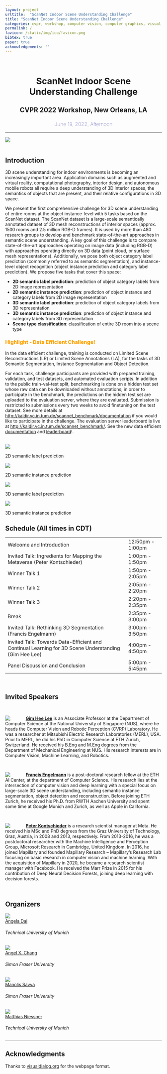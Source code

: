 ```yaml
---
layout: project
urltitle:  "ScanNet Indoor Scene Understanding Challenge"
title: "ScanNet Indoor Scene Understanding Challenge"
categories: cvpr, workshop, computer vision, computer graphics, visual learning, simulation environments, robotics, machine learning, natural language processing, reinforcement learning
permalink: /
favicon: /static/img/ico/favicon.png
bibtex: true
paper: true
acknowledgements: ""
---
```


<br>
<div class="row">
  <div class="col-xs-12">
    <center><h1>ScanNet Indoor Scene Understanding Challenge</h1></center>
    <center><h2>CVPR 2022 Workshop, New Orleans, LA</h2></center>
    <center><h3 style="color:darkblue;font-weight:100">June 19, 2022, Afternoon</h3></center> <!-- location-->
  </div>
</div>

<hr>

<div class="row" id="intro">
  <div class="col-md-12">
    <img src="{{ "/static/img/splash.jpg" | prepend:site.baseurl }}">
  </div>
</div>

<br>
<div class="row" id="cfp">
  <div class="col-xs-12">
    <h2>Introduction</h2>
  </div>
</div>
<div class="row">
  <div class="col-xs-12">
    <p>
      3D scene understanding for indoor environments is becoming an increasingly important area.
      Application domains such as augmented and virtual reality, computational photography, interior design, and autonomous mobile robots all require a deep understanding of 3D interior spaces, the semantics of objects that are present, and their relative configurations in 3D space.
    </p>
    <p>
      We present the first comprehensive challenge for 3D scene understanding of entire rooms at the object instance-level with 5 tasks based on the ScanNet dataset.
      The ScanNet dataset is a large-scale semantically annotated dataset of 3D mesh reconstructions of interior spaces (approx. 1500 rooms and 2.5 million RGB-D frames).
      It is used by more than 480 research groups to develop and benchmark state-of-the-art approaches in semantic scene understanding.
      A key goal of this challenge is to compare state-of-the-art approaches operating on image data (including RGB-D) with approaches operating directly on 3D data (point cloud, or surface mesh representations).
      Additionally, we pose both object category label prediction (commonly referred to as semantic segmentation), and instance-level object recognition (object instance prediction and category label prediction).
      We propose five tasks that cover this space:
    </p>
    <ul>
      <li>
        <strong>2D semantic label prediction</strong>: prediction of object category labels from 2D image representation
      </li>
      <li>
        <strong>2D semantic instance prediction</strong>: prediction of object instance and category labels from 2D image representation
      </li>
      <li>
        <strong>3D semantic label prediction</strong>: prediction of object category labels from 3D representation
      </li>
      <li>
        <strong>3D semantic instance prediction</strong>: prediction of object instance and category labels from 3D representation
      </li>
      <li>
        <strong>Scene type classification</strong>: classification of entire 3D room into a scene type
      </li>
    </ul>
      <h3 style="color:orange;font-weight:800">Highlight - Data Efficient Challenge!</h3>
    <p>In the data efficient challenge, training is conducted on  Limited Scene Reconstructions (LR) or Limited Scene Annotations (LA), for the tasks of 3D Semantic Segmentation, Instance Segmentation and Object Detection. 
    </p>
    <p>
      For each task, challenge participants are provided with prepared training, validation, and test datasets, and automated evaluation scripts.
      In addition to the public train-val-test split, benchmarking is done on a hidden test set whose raw data can be downloaded without annotations; in order to participate in the benchmark, the predictions on the hidden test set are uploaded to the evaluation server, where they are evaluated.
      Submission is restricted to submissions every two weeks to avoid finetuning on the test dataset.
      See more details at <a href="http://kaldir.vc.in.tum.de/scannet_benchmark/documentation">http://kaldir.vc.in.tum.de/scannet_benchmark/documentation</a> if you would like to participate in the challenge.
      The evaluation server leaderboard is live at <a href="http://kaldir.vc.in.tum.de/scannet_benchmark/">http://kaldir.vc.in.tum.de/scannet_benchmark/</a>.
      See the new data efficient <a href="http://kaldir.vc.in.tum.de/scannet_benchmark/data_efficient/documentation">documentation</a> and <a href="http://kaldir.vc.in.tum.de/scannet_benchmark/data_efficient">leaderboard</a>!.
    </p>
  </div>
</div>
<br>

<div class="row" id="tasks">
  <div class="col-md-6 text-center">
    <img src="{{ "/static/img/semantic_label_2d.jpg" | prepend:site.baseurl }}">
    <p>2D semantic label prediction</p>
  </div>
  <div class="col-md-6 text-center">
    <img src="{{ "/static/img/semantic_instance_2d.jpg" | prepend:site.baseurl }}">
    <p>2D semantic instance prediction</p>
  </div>
  <div class="col-md-6 text-center">
    <img src="{{ "/static/img/semantic_label_3d.jpg" | prepend:site.baseurl }}">
    <p>3D semantic label prediction</p>
  </div>
  <div class="col-md-6 text-center">
    <img src="{{ "/static/img/semantic_instance_3d.jpg" | prepend:site.baseurl }}">
    <p>3D semantic instance prediction</p>
  </div>
  <!-- <div class="col-md-4">
    <p>&nbsp;</p>
  </div> -->
  <!-- <div class="col-md-4">
    <img src="{{ "/static/img/scene_type_classification.jpg" | prepend:site.baseurl }}">
    <p>Scene type classification</p>
  </div> -->
</div>

<!-- 
<div class="row" id="schedule">
  <div class="col-xs-12">
    <h2>Important Dates</h2>
  </div>
</div>
 -->
 
<!-- 
<div class="row">
  <div class="col-xs-12">
    <table class="table table-striped">
      <tbody>
        <tr><td>TBD</td><td>TBD</td></tr>
        <tr>
          <td>Poster Submission Deadline</td>
          <td>May 20 2020</td>
        </tr>
        <tr>
          <td>Notification to Authors</td>
          <td>May 25 2020</td>
        </tr>
        <tr>
          <td>Workshop Date</td>
          <td>June 19 2020</td>
        </tr>
      </tbody>
    </table>
  </div>
</div><br>
 -->
<!-- 
<div class="row" id="cfp">
  <div class="col-xs-12">
    <h2>Posters</h2>
  </div>
</div>
<div class="row">
  <div class="col-xs-12">
    <p>
      To submit a poster to the workshop, please email the poster as .pdf file to scannet@googlegroups.com.
    </p>
  </div>
</div><br>
-->

<div class="row" id="schedule">
  <div class="col-xs-12">
    <h2>Schedule (All times in CDT)</h2>
  </div>
</div>
<div class="row">
  <div class="col-xs-12">
     <table class="table table-striped">
      <tbody>
        <tr>
          <td>Welcome and Introduction</td>
          <td>12:50pm - 1:00pm</td>
        </tr>
        <tr>
          <td>Invited Talk: Ingredients for Mapping the Metaverse (Peter Kontschieder)</td>
          <td>1:00pm - 1:50pm</td>
        </tr>
        <tr>
          <td>Winner Talk 1</td>
          <td>1:50pm - 2:05pm</td>
        </tr>
        <tr>
          <td>Winner Talk 2</td>
          <td>2:05pm - 2:20pm</td>
        </tr>
        <tr>
          <td>Winner Talk 3 </td>
          <td>2:20pm - 2:35pm</td>
        </tr>
        <tr>
          <td>Break</td>
          <td>2:35pm - 3:00pm</td>
        </tr>
        <tr>
          <td>Invited Talk: Rethinking 3D Segmentation (Francis Engelmann)</td>
          <td>3:00pm - 3:50pm</td>
        </tr>
        <tr>
          <td>Invited Talk: Towards Data-Efficient and Continual Learning for 3D Scene Understanding (Gim Hee Lee)</td> 
          <td>4:00pm - 4:50pm</td>
        </tr>
        <tr>
          <td>Panel Discussion and Conclusion</td>
          <td>5:00pm - 5:45pm</td>
        </tr>
      </tbody>
    </table>
  </div>
</div>

<br>
<div class="row" id="speakers">
  <div class="col-xs-12">
    <h2>Invited Speakers</h2>
  </div>
</div><br>

<div class="row">
  <div class="col-md-12">
    <a href="https://www.comp.nus.edu.sg/~leegh/"><img class="people-pic" style="float:left;margin-right:50px;" src="{{ "/static/img/people/gim_hee_lee.png" | prepend:site.baseurl }}"></a>
    <p>
      <b><a href="https://www.comp.nus.edu.sg/~leegh/">Gim Hee Lee</a></b> is an Associate Professor at the Department of Computer Science at the National University of Singapore (NUS), where he heads the Computer Vision and Robotic Perception (CVRP) Laboratory. He was a researcher at Mitsubishi Electric Research Laboratories (MERL), USA. Prior to MERL, he did his PhD in Computer Science at ETH Zurich, Switzerland. He received his B.Eng and M.Eng degrees from the Department of Mechanical Engineering at NUS. His research interests are in Computer Vision, Machine Learning, and Robotics.
    </p>
  </div>
</div><br>
<div class="row">
  <div class="col-md-12">
    <a href="https://francisengelmann.github.io/"><img class="people-pic" style="float:left;margin-right:50px;" src="{{ "/static/img/people/francis_engelmann.png" | prepend:site.baseurl }}"></a>
    <p>
      <b><a href="https://francisengelmann.github.io/">Francis Engelmann</a></b> is a post-doctoral research fellow at the ETH AI Center, at the department of Computer Science. His research lies at the intersection of computer vision and deep learning with a special focus on large-scale 3D scene understanding, including semantic instance segmentation, object detection and reconstruction. Before joining ETH Zurich, he received his Ph.D. from RWTH Aachen University and spent some time at Google Munich and Zurich, as well as Apple in California.
    </p>
  </div>
</div><br>

<div class="row">
  <div class="col-md-12">
    <a href="https://scholar.google.com/citations?user=CxbDDRMAAAAJ&hl=en"><img class="people-pic" style="float:left;margin-right:50px;" src="{{ "/static/img/people/peter_kontschieder.png" | prepend:site.baseurl }}"></a>
    <p>
      <b><a href="https://scholar.google.com/citations?user=CxbDDRMAAAAJ&hl=en">Peter Kontschieder</a></b> is a research scientist manager at Meta. He received his MSc and PhD degrees from the Graz University of Technology, Graz, Austria, in 2008 and 2013, respectively. From 2013-2016, he was a postdoctoral researcher with the Machine Intelligence and Perception Group, Microsoft Research in Cambridge, United Kingdom. In 2016, he joined Mapillary and founded Mapillary Research – Mapillary’s Research Lab focusing on basic research in computer vision and machine learning. With the acquisition of Mapillary in 2020, he became a research scientist manager with Facebook. He received the Marr Prize in 2015 for his contribution of Deep Neural Decision Forests, joining deep learning with decision forests. 
    </p>
  </div>
</div><br>

<div class="row">
  <div class="col-xs-12">
    <h2>Organizers</h2>
  </div>
</div>

<div class="row">
  <div class="col-xs-2">
    <a href="https://angeladai.github.io/">
      <img class="people-pic" src="{{ "/static/img/people/angela.png" | prepend:site.baseurl }}">
    </a>
    <div class="people-name">
      <a href="https://angeladai.github.io/">Angela Dai</a>
      <h6>Technical University of Munich</h6>
    </div>
  </div>

  <div class="col-xs-2">
    <a href="https://angelxuanchang.github.io/">
      <img class="people-pic" src="{{ "/static/img/people/angel.png" | prepend:site.baseurl }}">
    </a>
    <div class="people-name">
      <a href="https://angelxuanchang.github.io/">Angel X. Chang</a>
      <h6>Simon Fraser University</h6>
    </div>
  </div>

  <div class="col-xs-2">
    <a href="https://msavva.github.io/">
      <img class="people-pic" src="{{ "/static/img/people/manolis.png" | prepend:site.baseurl }}">
    </a>
    <div class="people-name">
      <a href="https://msavva.github.io/">Manolis Savva</a>
      <h6>Simon Fraser University</h6>
    </div>
  </div>

  <div class="col-xs-2">
    <a href="https://niessnerlab.org/members/matthias_niessner/profile.html">
      <img class="people-pic" src="{{ "/static/img/people/matthias.png" | prepend:site.baseurl }}">
    </a>
    <div class="people-name">
      <a href="https://niessnerlab.org/members/matthias_niessner/profile.html">Matthias Niessner</a>
      <h6>Technical University of Munich</h6>
    </div>
  </div>
</div>

<hr>

<div class="row">
  <div class="col-xs-12">
    <h2>Acknowledgments</h2>
  </div>
</div>
<a name="/acknowledgements"></a>
<div class="row">
  <div class="col-xs-12">
    <p>
      Thanks to <span style="color:#1a1aff;font-weight:400;"> <a href="https://visualdialog.org/">visualdialog.org</a></span> for the webpage format.
    </p>
  </div>
</div>
